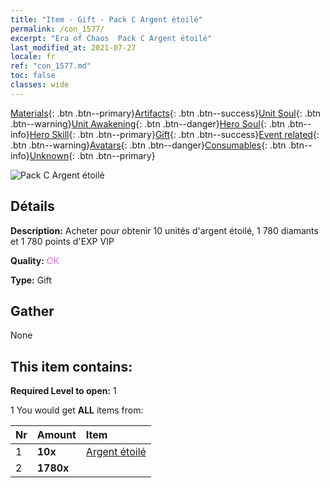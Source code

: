 ```yaml
---
title: "Item - Gift - Pack C Argent étoilé"
permalink: /con_1577/
excerpt: "Era of Chaos  Pack C Argent étoilé"
last_modified_at: 2021-07-27
locale: fr
ref: "con_1577.md"
toc: false
classes: wide
---
```

 [Materials](/ItemsFR/){: .btn .btn--primary}[Artifacts](/ItemsFR/Artifacts/){: .btn .btn--success}[Unit Soul](/ItemsFR/UnitSoul/){: .btn .btn--warning}[Unit Awakening](/ItemsFR/UnitAwakening/){: .btn .btn--danger}[Hero Soul](/ItemsFR/HeroSoul/){: .btn .btn--info}[Hero Skill](/ItemsFR/HeroSkill/){: .btn .btn--primary}[Gift](/ItemsFR/Gift/){: .btn .btn--success}[Event related](/ItemsFR/Events/){: .btn .btn--warning}[Avatars](/ItemsFR/Avatars/){: .btn .btn--danger}[Consumables](/ItemsFR/Consumables/){: .btn .btn--info}[Unknown](/ItemsFR/Unknown/){: .btn .btn--primary}

 ![Pack C Argent étoilé](/images/t/i_907193.png)

## Détails
 **Description:** Acheter pour obtenir 10 unités d'argent étoilé, 1 780 diamants et 1 780 points d'EXP VIP

 **Quality:** <span style="color: #DA70D6">OK</span>

 **Type:** Gift

## Gather

  None

## This item contains:

 **Required Level to open:** 1

 1 You would get **ALL** items  from:

  | Nr | Amount |     Item    |
  |:---|:-------|:------------|
  | 1 |  **10x** | [Argent étoilé](/ItemsFR/con_969/) |  | 
  | 2 |  **1780x** | <i class="fas fa-gem"/> |  | 
